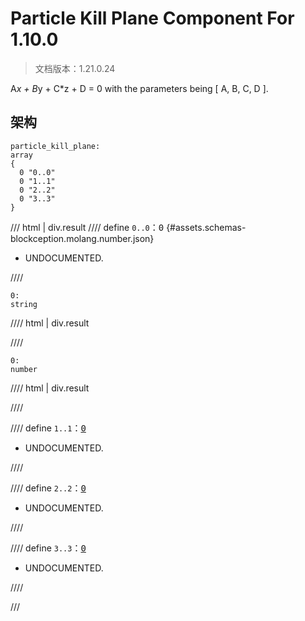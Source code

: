 # Particle Kill Plane Component For 1.10.0

> 文档版本：1.21.0.24

A*x + B*y + C*z + D = 0
with the parameters being [ A, B, C, D ].

## 架构

```mcschema
particle_kill_plane:
array
{
  0 "0..0"
  0 "1..1"
  0 "2..2"
  0 "3..3"
}

```

/// html | div.result
//// define
`0..0`：<samp>0</samp> {#assets.schemas-blockception.molang.number.json}

- UNDOCUMENTED.


////

```mcschema
0:
string

```

//// html | div.result

////


```mcschema
0:
number

```

//// html | div.result

////




//// define
`1..1`：<samp>[0](#assets.schemas-blockception.molang.number.json)</samp>

- UNDOCUMENTED.


////


//// define
`2..2`：<samp>[0](#assets.schemas-blockception.molang.number.json)</samp>

- UNDOCUMENTED.


////


//// define
`3..3`：<samp>[0](#assets.schemas-blockception.molang.number.json)</samp>

- UNDOCUMENTED.


////


///

